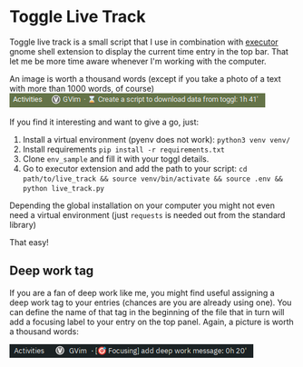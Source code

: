 # Toggle Live Track

Toggle live track is a small script that I use in combination with [executor](https://github.com/raujonas/executor) gnome shell extension to display the current time entry in the top bar. That let me be more time aware whenever I'm working with the computer.

An image is worth a thousand words (except if you take a photo of a text with more than 1000 words, of course)
![img](0415dc7df96de4f19273b8db773ed3d0.png)

If you find it interesting and want to give a go, just:
1. Install a virtual environment (pyenv does not work): `python3 venv venv/`
2. Install requirements `pip install -r requirements.txt`
3. Clone `env_sample` and fill it with your toggl details.
4. Go to executor extension and add the path to your script:
`cd path/to/live_track && source venv/bin/activate && source .env && python live_track.py`

Depending the global installation on your computer you might not even need a virtual environment (just `requests` is needed out from the standard library)

That easy!

## Deep work tag
If you are a fan of deep work like me, you might find useful assigning a deep work tag to your entries (chances are you are already using one). You can define the name of that tag in the beginning of the file that in turn will add a focusing label to your entry on the top panel. Again, a picture is worth a thousand words:

![img](ac5720e1022a76d52e6c631e9be03570.png)
